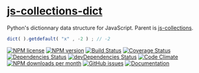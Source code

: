 [js-collections-dict](http://aureooms.github.io/js-collections-dict)
==

Python's dictionnary data structure for JavaScript. Parent is
[js-collections](https://github.com/aureooms/js-collections).

```js
dict( ).getdefault( "x" , -2 ) ; // -2
```

[![NPM license](https://img.shields.io/npm/l/@aureooms/js-collections-dict.svg?style=flat)](https://raw.githubusercontent.com/aureooms/js-collections-dict/master/LICENSE)
[![NPM version](https://img.shields.io/npm/v/@aureooms/js-collections-dict.svg?style=flat)](https://www.npmjs.org/package/@aureooms/js-collections-dict)
[![Build Status](https://img.shields.io/travis/aureooms/js-collections-dict.svg?style=flat)](https://travis-ci.org/aureooms/js-collections-dict)
[![Coverage Status](https://img.shields.io/coveralls/aureooms/js-collections-dict.svg?style=flat)](https://coveralls.io/r/aureooms/js-collections-dict)
[![Dependencies Status](https://img.shields.io/david/aureooms/js-collections-dict.svg?style=flat)](https://david-dm.org/aureooms/js-collections-dict#info=dependencies)
[![devDependencies Status](https://img.shields.io/david/dev/aureooms/js-collections-dict.svg?style=flat)](https://david-dm.org/aureooms/js-collections-dict#info=devDependencies)
[![Code Climate](https://img.shields.io/codeclimate/github/aureooms/js-collections-dict.svg?style=flat)](https://codeclimate.com/github/aureooms/js-collections-dict)
[![NPM downloads per month](https://img.shields.io/npm/dm/@aureooms/js-collections-dict.svg?style=flat)](https://www.npmjs.org/package/@aureooms/js-collections-dict)
[![GitHub issues](https://img.shields.io/github/issues/aureooms/js-collections-dict.svg?style=flat)](https://github.com/aureooms/js-collections-dict/issues)
[![Documentation](https://aureooms.github.io/js-collections-dict/badge.svg)](https://aureooms.github.io/js-collections-dict/source.html)

